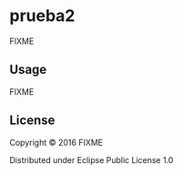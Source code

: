 # prueba2

FIXME

## Usage

FIXME

## License

Copyright © 2016 FIXME

Distributed under Eclipse Public License 1.0
